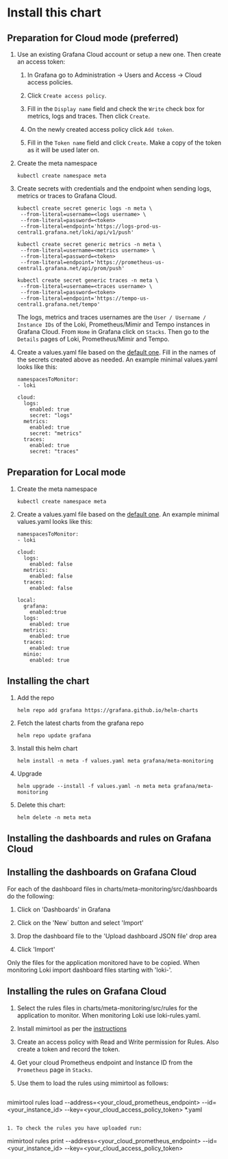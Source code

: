 # Install this chart

## Preparation for Cloud mode (preferred)

1. Use an existing Grafana Cloud account or setup a new one. Then create an access token:

   1. In Grafana go to Administration -> Users and Access -> Cloud access policies.

   1. Click `Create access policy`.

   1. Fill in the `Display name` field and check the `Write` check box for metrics, logs and traces. Then click `Create`.

   1. On the newly created access policy click `Add token`.

   1. Fill in the `Token name` field and click `Create`. Make a copy of the token as it will be used later on.

1. Create the meta namespace

   ```
   kubectl create namespace meta
   ```

1. Create secrets with credentials and the endpoint when sending logs, metrics or traces to Grafana Cloud.

   ```
   kubectl create secret generic logs -n meta \
    --from-literal=username=<logs username> \
    --from-literal=password=<token>
    --from-literal=endpoint='https://logs-prod-us-central1.grafana.net/loki/api/v1/push'

   kubectl create secret generic metrics -n meta \
    --from-literal=username=<metrics username> \
    --from-literal=password=<token>
    --from-literal=endpoint='https://prometheus-us-central1.grafana.net/api/prom/push'

   kubectl create secret generic traces -n meta \
    --from-literal=username=<traces username> \
    --from-literal=password=<token>
    --from-literal=endpoint='https://tempo-us-central1.grafana.net/tempo'
   ```

   The logs, metrics and traces usernames are the `User / Username / Instance IDs` of the Loki, Prometheus/Mimir and Tempo instances in Grafana Cloud. From `Home` in Grafana click on `Stacks`. Then go to the `Details` pages of Loki, Prometheus/Mimir and Tempo.

1. Create a values.yaml file based on the [default one](../charts/meta-monitoring/values.yaml). Fill in the names of the secrets created above as needed. An example minimal values.yaml looks like this:

   ```
   namespacesToMonitor:
   - loki

   cloud:
     logs:
       enabled: true
       secret: "logs"
     metrics:
       enabled: true
       secret: "metrics"
     traces:
       enabled: true
       secret: "traces"
   ```

## Preparation for Local mode

1. Create the meta namespace

   ```
   kubectl create namespace meta
   ```

1. Create a values.yaml file based on the [default one](../charts/meta-monitoring/values.yaml). An example minimal values.yaml looks like this:

   ```
   namespacesToMonitor:
   - loki

   cloud:
     logs:
       enabled: false
     metrics:
       enabled: false
     traces:
       enabled: false

   local:
     grafana:
       enabled:true
     logs:
       enabled: true
     metrics:
       enabled: true
     traces:
       enabled: true
     minio:
       enabled: true
   ```

## Installing the chart

1. Add the repo

   ```
   helm repo add grafana https://grafana.github.io/helm-charts
   ```

1. Fetch the latest charts from the grafana repo

   ```
   helm repo update grafana
   ```


1. Install this helm chart

   ```
   helm install -n meta -f values.yaml meta grafana/meta-monitoring
   ```

1. Upgrade

   ```
   helm upgrade --install -f values.yaml -n meta meta grafana/meta-monitoring
   ```

1. Delete this chart:

   ```
   helm delete -n meta meta
   ```

## Installing the dashboards and rules on Grafana Cloud

## Installing the dashboards on Grafana Cloud

For each of the dashboard files in charts/meta-monitoring/src/dashboards do the following:

1. Click on 'Dashboards' in Grafana

1. Click on the 'New` button and select 'Import'

1. Drop the dashboard file to the 'Upload dashboard JSON file' drop area

1. Click 'Import'

Only the files for the application monitored have to be copied. When monitoring Loki import dashboard files starting with 'loki-'.

## Installing the rules on Grafana Cloud

1. Select the rules files in charts/meta-monitoring/src/rules for the application to monitor. When monitoring Loki use loki-rules.yaml.

1. Install mimirtool as per the [instructions](https://grafana.com/docs/mimir/latest/manage/tools/mimirtool/)

1. Create an access policy with Read and Write permission for Rules. Also create a token and record the token.

1. Get your cloud Prometheus endpoint and Instance ID from the `Prometheus` page in `Stacks`.

1. Use them to load the rules using mimirtool as follows:

   ```
  mimirtool rules load --address=<your_cloud_prometheus_endpoint> --id=<your_instance_id> --key=<your_cloud_access_policy_token> *.yaml
  ```

1. To check the rules you have uploaded run:

   ```
  mimirtool rules print --address=<your_cloud_prometheus_endpoint> --id=<your_instance_id> --key=<your_cloud_access_policy_token>
  ```